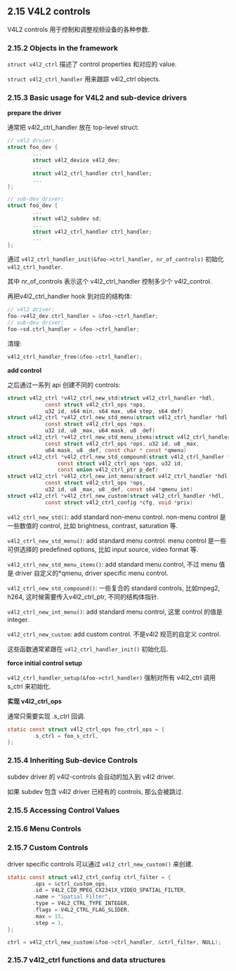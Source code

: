 ## 2.15 V4L2 controls

V4L2 controls 用于控制和调整视频设备的各种参数.

### 2.15.2 Objects in the framework

`struct v4l2_ctrl` 描述了 control properties 和对应的 value.

`struct v4l2_ctrl_handler` 用来跟踪 v4l2_ctrl objects.

### 2.15.3 Basic usage for V4L2 and sub-device drivers

**prepare the driver**

通常把 v4l2_ctrl_handler 放在 top-level struct:

```c
// v4l2 drvier:
struct foo_dev {
        ...
        struct v4l2_device v4l2_dev;
        ...
        struct v4l2_ctrl_handler ctrl_handler;
        ...
};

// sub-dev driver:
struct foo_dev {
        ...
        struct v4l2_subdev sd;
        ...
        struct v4l2_ctrl_handler ctrl_handler;
        ...
};
```

通过 `v4l2_ctrl_handler_init(&foo->ctrl_handler, nr_of_controls)` 初始化 `v4l2_ctrl_handler`.

其中 nr_of_controls 表示这个 v4l2_ctrl_handler 控制多少个 v4l2_control.

再把v4l2_ctrl_handler hook 到对应的结构体:

```c
// v4l2 driver:
foo->v4l2_dev.ctrl_handler = &foo->ctrl_handler;
// sub-dev driver:
foo->sd.ctrl_handler = &foo->ctrl_handler;
```

清理:

```c
v4l2_ctrl_handler_free(&foo->ctrl_handler);
```

**add control**

之后通过一系列 api 创建不同的 controls:

```c
struct v4l2_ctrl *v4l2_ctrl_new_std(struct v4l2_ctrl_handler *hdl,
			const struct v4l2_ctrl_ops *ops,
			u32 id, s64 min, s64 max, u64 step, s64 def)
struct v4l2_ctrl *v4l2_ctrl_new_std_menu(struct v4l2_ctrl_handler *hdl,
			const struct v4l2_ctrl_ops *ops,
			u32 id, u8 _max, u64 mask, u8 _def)
struct v4l2_ctrl *v4l2_ctrl_new_std_menu_items(struct v4l2_ctrl_handler *hdl,
			const struct v4l2_ctrl_ops *ops, u32 id, u8 _max,
			u64 mask, u8 _def, const char * const *qmenu)
struct v4l2_ctrl *v4l2_ctrl_new_std_compound(struct v4l2_ctrl_handler *hdl,
				const struct v4l2_ctrl_ops *ops, u32 id,
				const union v4l2_ctrl_ptr p_def)
struct v4l2_ctrl *v4l2_ctrl_new_int_menu(struct v4l2_ctrl_handler *hdl,
			const struct v4l2_ctrl_ops *ops,
			u32 id, u8 _max, u8 _def, const s64 *qmenu_int)
struct v4l2_ctrl *v4l2_ctrl_new_custom(struct v4l2_ctrl_handler *hdl,
			const struct v4l2_ctrl_config *cfg, void *priv)
```

`v4l2_ctrl_new_std()`: add standard non-menu control. non-menu control 是一些数值的 control, 比如 brightness, contrast, saturation 等.

`v4l2_ctrl_new_std_menu()`: add standard menu control. menu control 是一些可供选择的 predefined options, 比如 input source, video format 等.

`v4l2_ctrl_new_std_menu_items()`: add standard menu control, 不过 menu 值是 driver 自定义的*qmenu, driver specific menu control.

`v4l2_ctrl_new_std_compound()`: 一些复合的 standard controls, 比如mpeg2, h264, 这时候需要传入v4l2_ctrl_ptr, 不同的结构体指针.

`v4l2_ctrl_new_int_menu()`: add standard menu control, 这里 control 的值是 integer.

`v4l2_ctrl_new_custom`: add custom control. 不是v4l2 规范的自定义 control.

这些函数通常紧跟在 `v4l2_ctrl_handler_init()` 初始化后.

**force initial control setup**

`v4l2_ctrl_handler_setup(&foo->ctrl_handler)` 强制对所有 v4l2_ctrl 调用 s_ctrl 来初始化.

**实现 v4l2_ctrl_ops**

通常只需要实现 .s_ctrl 回调.

```c
static const struct v4l2_ctrl_ops foo_ctrl_ops = {
        .s_ctrl = foo_s_ctrl,
};
```

### 2.15.4 Inheriting Sub-device Controls

subdev driver 的 v4l2-controls 会自动的加入到 v4l2 driver.

如果 subdev 包含 v4l2 driver 已经有的 controls, 那么会被跳过.

### 2.15.5 Accessing Control Values

### 2.15.6 Menu Controls

### 2.15.7 Custom Controls

driver specific controls 可以通过 `v4l2_ctrl_new_custom()` 来创建.

```c
static const struct v4l2_ctrl_config ctrl_filter = {
        .ops = &ctrl_custom_ops,
        .id = V4L2_CID_MPEG_CX2341X_VIDEO_SPATIAL_FILTER,
        .name = "Spatial Filter",
        .type = V4L2_CTRL_TYPE_INTEGER,
        .flags = V4L2_CTRL_FLAG_SLIDER,
        .max = 15,
        .step = 1,
};

ctrl = v4l2_ctrl_new_custom(&foo->ctrl_handler, &ctrl_filter, NULL);
```

### 2.15.7 v4l2_ctrl functions and data structures
